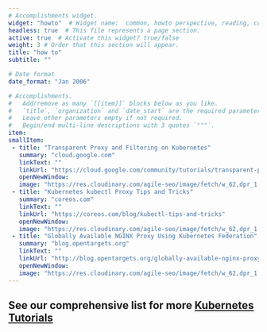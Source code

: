 ```yaml
---
# Accomplishments widget.
widget: "howto"  # Widget name:  common, howto perspective, reading, cd-with-jenkins-and-docker  etc
headless: true  # This file represents a page section.
active: true  # Activate this widget? true/false
weight: 3 # Order that this section will appear.
title: "how to"
subtitle: ""

# Date format
date_format: "Jan 2006"

# Accomplishments.
#   Add/remove as many `[[item]]` blocks below as you like.
#   `title`, `organization` and `date_start` are the required parameters.
#   Leave other parameters empty if not required.
#   Begin/end multi-line descriptions with 3 quotes `"""`.
item:
smallItem: 
 - title: "Transparent Proxy and Filtering on Kubernetes"
   summary: "cloud.google.com"
   linkText: ""
   linkUrl: "https://cloud.google.com/community/tutorials/transparent-proxy-and-filtering-on-k8s"
   openNewWindow: 
   image: "https://res.cloudinary.com/agile-seo/image/fetch/w_62,dpr_1.0,d_blank_am8gzx.png/https%3A%2F%2Flogo.clearbit.com%2Fcloud.google.com%3Fsize%3D250" 
 - title: "Kubernetes kubectl Proxy Tips and Tricks"
   summary: "coreos.com"
   linkText: ""
   linkUrl: "https://coreos.com/blog/kubectl-tips-and-tricks"
   openNewWindow: 
   image: "https://res.cloudinary.com/agile-seo/image/fetch/w_62,dpr_1.0,d_blank_am8gzx.png/https%3A%2F%2Flogo.clearbit.com%2Fcoreos.com%3Fsize%3D250" 
 - title: "Globally Available NGINX Proxy Using Kubernetes Federation"
   summary: "blog.opentargets.org"
   linkText: ""
   linkUrl: "http://blog.opentargets.org/globally-available-nginx-proxy-using-kubernetes-federation/"
   openNewWindow: 
   image: "https://res.cloudinary.com/agile-seo/image/fetch/w_62,dpr_1.0,d_blank_am8gzx.png/https%3A%2F%2Flogo.clearbit.com%2Fblog.opentargets.org%3Fsize%3D250" 
---
```

## See our comprehensive list for more [Kubernetes Tutorials](https://www.aquasec.com/wiki/display/containers/70+Best+Kubernetes+Tutorials)